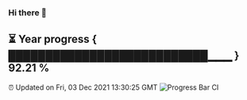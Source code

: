 ### Hi there 👋
⏳ Year progress { ███████████████████████████▁▁▁ } 92.21 %
---
⏰ Updated on Fri, 03 Dec 2021 13:30:25 GMT
![Progress Bar CI](https://github.com/liununu/liununu/workflows/Progress%20Bar%20CI/badge.svg)
